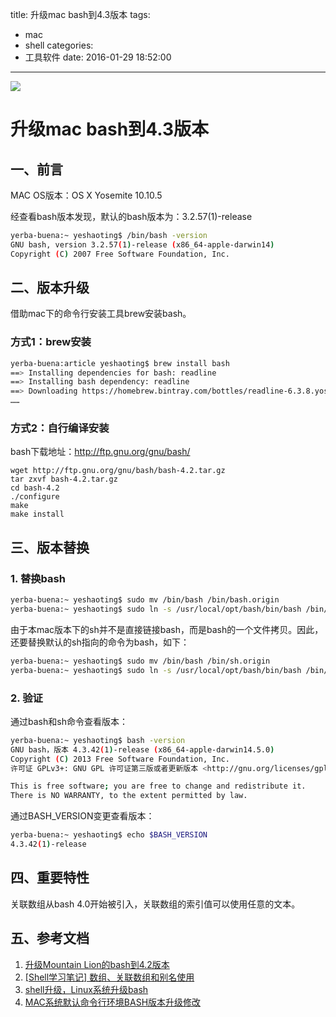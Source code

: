 title: 升级mac bash到4.3版本
tags:
  - mac
  - shell
categories:
  - 工具软件
date: 2016-01-29 18:52:00
---

<img src="/asserts/images/logo/mac.png" class="img-logo img-center" />


# 升级mac bash到4.3版本


## 一、前言
MAC OS版本：OS X Yosemite 10.10.5

经查看bash版本发现，默认的bash版本为：3.2.57(1)-release
``` bash
yerba-buena:~ yeshaoting$ /bin/bash -version
GNU bash, version 3.2.57(1)-release (x86_64-apple-darwin14)
Copyright (C) 2007 Free Software Foundation, Inc.
```


## 二、版本升级
借助mac下的命令行安装工具brew安装bash。

### 方式1：brew安装
``` bash
yerba-buena:article yeshaoting$ brew install bash
==> Installing dependencies for bash: readline
==> Installing bash dependency: readline
==> Downloading https://homebrew.bintray.com/bottles/readline-6.3.8.yosemite.bottle.tar.gz
……
```

### 方式2：自行编译安装
bash下载地址：http://ftp.gnu.org/gnu/bash/

```
wget http://ftp.gnu.org/gnu/bash/bash-4.2.tar.gz
tar zxvf bash-4.2.tar.gz
cd bash-4.2
./configure
make
make install
```


## 三、版本替换

### 1. 替换bash
``` bash
yerba-buena:~ yeshaoting$ sudo mv /bin/bash /bin/bash.origin
yerba-buena:~ yeshaoting$ sudo ln -s /usr/local/opt/bash/bin/bash /bin/bash
```

由于本mac版本下的sh并不是直接链接bash，而是bash的一个文件拷贝。因此，还要替换默认的sh指向的命令为bash，如下：
``` bash
yerba-buena:~ yeshaoting$ sudo mv /bin/bash /bin/sh.origin
yerba-buena:~ yeshaoting$ sudo ln -s /usr/local/opt/bash/bin/bash /bin/sh
```

### 2. 验证
通过bash和sh命令查看版本：
``` bash
yerba-buena:~ yeshaoting$ bash -version
GNU bash，版本 4.3.42(1)-release (x86_64-apple-darwin14.5.0)
Copyright (C) 2013 Free Software Foundation, Inc.
许可证 GPLv3+: GNU GPL 许可证第三版或者更新版本 <http://gnu.org/licenses/gpl.html>

This is free software; you are free to change and redistribute it.
There is NO WARRANTY, to the extent permitted by law.
```

通过BASH_VERSION变更查看版本：
``` bash
yerba-buena:~ yeshaoting$ echo $BASH_VERSION
4.3.42(1)-release
```


## 四、重要特性
关联数组从bash 4.0开始被引入，关联数组的索引值可以使用任意的文本。


## 五、参考文档
1. [升级Mountain Lion的bash到4.2版本](http://zengrong.net/post/1830.htm)
2. [[Shell学习笔记] 数组、关联数组和别名使用](http://www.1987.name/164.html)
3. [shell升级，Linux系统升级bash](http://www.1987.name/166.html)
4. [MAC系统默认命令行环境BASH版本升级修改](http://levi.yii.so/archives/4862)